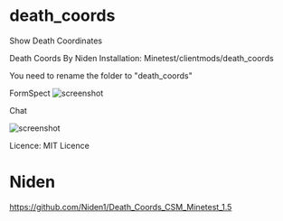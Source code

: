 # death_coords
Show Death Coordinates

Death Coords By Niden
Installation:
Minetest/clientmods/death_coords

You need to rename the folder to "death_coords"

FormSpect
![screenshot](https://github.com/Niden1/Death_Coords_CSM_Minetest_1.5/blob/main/screenshot.png)

Chat

![screenshot](https://github.com/Niden1/Death_Coords_CSM_Minetest_1.5/blob/main/screenshot2.png)


Licence: MIT Licence

# Niden

https://github.com/Niden1/Death_Coords_CSM_Minetest_1.5

